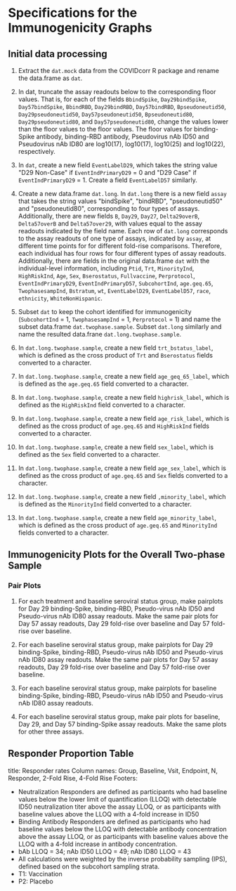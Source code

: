 # Specifications for the Immunogenicity Graphs

## Initial data processing
1. Extract the `dat.mock` data from the COVIDcorr R package and rename the data.frame as `dat`.

2. In dat, truncate the assay readouts below to the corresponding floor values. That is, for each of the fields `BbindSpike`, `Day29bindSpike`, `Day57bindSpike`, `BbindRBD`, `Day29bindRBD`, `Day57bindRBD`, `Bpseudoneutid50`, `Day29pseudoneutid50`, `Day57pseudoneutid50`, `Bpseudoneutid80`, `Day29pseudoneutid80`, and `Day57pseudoneutid80`, change the values lower than the floor values to the floor values. The floor values for binding-Spike antibody, binding-RBD antibody, Pseudovirus nAb ID50 and Pseudovirus nAb ID80 are log10(17), log10(17), log10(25) and log10(22), respectively.

3. In `dat`, create a new field `EventLabelD29`, which takes the string value "D29 Non-Case" if `EventIndPrimaryD29` = 0 and "D29 Case" if `EventIndPrimaryD29` = 1. Create a field `EventLabelD57` similarly.

4. Create a new data.frame `dat.long`. In `dat.long` there is a new field `assay` that takes the string values "bindSpike", "bindRBD", "pseudoneutid50" and "pseudoneutid80", corresponding to four types of assays. Additionally, there are new fields `B`, `Day29`, `Day27`, `Delta29overB`, `Delta57overB` and `Delta57over29`, with values equal to the assay readouts indicated by the field name. Each row of `dat.long` corresponds to the assay readouts of one type of assays, indicated by `assay`, at different time points for for different fold-rise comparisons. Therefore, each individual has four rows for four different types of assay readouts. Additionally, there are fields in the original data.frame `dat` with the individual-level information, including `Ptid`, `Trt`, `MinorityInd`, `HighRiskInd`, `Age`, `Sex`, `Bserostatus`, `Fullvaccine`, `Perprotocol`, `EventIndPrimaryD29`,
  `EventIndPrimaryD57`, `SubcohortInd`, `age.geq.65`, `TwophasesampInd`,
  `Bstratum`, `wt`, `EventLabelD29`, `EventLabelD57`, `race`, `ethnicity`,
  `WhiteNonHispanic`.
  
5. Subset `dat` to keep the cohort identified for immunogenicity (`SubcohortInd` = 1, `TwophasesampInd` = 1, `Perprotocol` = 1) and name the subset data.frame `dat.twophase.sample`. Subset `dat.long` similarly and name the resulted data.frane
`dat.long.twophase.sample`.

6. In `dat.long.twophase.sample`, create a new field `trt_bstatus_label`, which is defined as the cross product of `Trt` and `Bserostatus` fields converted to a character.

7. In `dat.long.twophase.sample`, create a new field `age_geq_65_label`, which is defined as the `age.geq.65` field converted to a character.

8. In `dat.long.twophase.sample`, create a new field `highrisk_label`, which is defined as the `HighRiskInd` field converted to a character.

9. In `dat.long.twophase.sample`, create a new field `age_risk_label`, which is defined as the cross product of `age.geq.65` and `HighRiskInd` fields converted to a character.

10. In `dat.long.twophase.sample`, create a new field `sex_label`, which is defined as the `Sex` field converted to a character.

11. In `dat.long.twophase.sample`, create a new field `age_sex_label`, which is defined as the cross product of `age.geq.65` and `Sex` fields converted to a character.

12. In `dat.long.twophase.sample`, create a new field `,minority_label`, which is defined as the `MinorityInd` field converted to a character.

13. In `dat.long.twophase.sample`, create a new field `age_minority_label`, which is defined as the cross product of `age.geq.65` and `MinorityInd` fields converted to a character.

## Immunogenicity Plots for the Overall Two-phase Sample
### Pair Plots
1. For each treatment and baseline seroviral status group, make pairplots for Day 29 binding-Spike, binding-RBD, Pseudo-virus nAb ID50 and Pseudo-virus nAb ID80 assay readouts. Make the same pair plots for Day 57 assay readouts, Day 29 fold-rise over baseline and Day 57 fold-rise over baseline.

2. For each baseline seroviral status group, make pairplots for Day 29 binding-Spike, binding-RBD, Pseudo-virus nAb ID50 and Pseudo-virus nAb ID80 assay readouts. Make the same pair plots for Day 57 assay readouts, Day 29 fold-rise over baseline and Day 57 fold-rise over baseline.

3. For each baseline seroviral status group, make pairplots for baseline binding-Spike, binding-RBD, Pseudo-virus nAb ID50 and Pseudo-virus nAb ID80 assay readouts. 

4. For each baseline seroviral status group, make pair plots for baseline, Day 29, and Day 57 binding-Spike assay readouts. Make the same plots for other three assays.
## Responder Proportion Table

title: Responder rates
Column names: Group, Baseline, Vsit, Endpoint, N, Responder, 2-Fold Rise, 4-Fold Rise
Footers:
 - Neutralization Responders are defined as participants who had baseline values below the lower limit of quantification (LLOQ) with detectable ID50 neutralization titer above the assay LLOQ, or as participants with baseline values above the LLOQ with a 4-fold increase in ID50
- Binding Antibody Responders are defined as participants who had baseline values below the LLOQ with detectable antibody concentration above the assay LLOQ, or as participants with baseline values above the LLOQ with a 4-fold increase in antibody concentration.
- bAb LLOQ = 34; nAb ID50 LLOQ = 49; nAb ID80 LLOQ = 43
- All calculations were weighted by the inverse probability sampling (IPS), defined based on the subcohort sampling strata.
- T1: Vaccination
- P2: Placebo